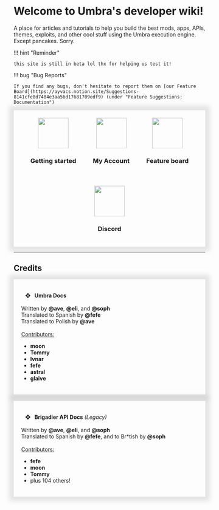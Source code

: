 # Welcome to Umbra's developer wiki!

A place for articles and tutorials to help you build the best mods, apps, APIs, themes, exploits, and other cool stuff using the Umbra execution engine. Except pancakes. Sorry.

!!! hint "Reminder"

    this site is still in beta lol thx for helping us test it!

!!! bug "Bug Reports"

    If you find any bugs, don't hesitate to report them on [our Feature Board](https://ayvacs.notion.site/Suggestions-8141cfe8d7484e3aa56d17681709edf9) (under "Feature Suggestions: Documentation")

<div align="center" style="box-shadow:0 0 12px 12px rgb(0 0 0 / 10%);">
    <a href="/scripting/getting-started"><div style="display:inline-block;padding:20px;">
        <img
            width="80px"
            style="display:block;left:auto;right:auto;"
            src="https://ave.is-a.dev/umbra/icons/home.png"
        >
        <h3>Getting started</h3>
    </div></a>
    <a href="/scripting/my-account"><div style="display:inline-block;padding:20px;">
        <img
            width="80px"
            style="display:block;left:auto;right:auto;"
            src="https://ave.is-a.dev/umbra/icons/user-shield.png"
        >
        <h3>My Account</h3>
    </div></a>
    <a target="_blank" href="https://ave.is-a.dev/umbra/notion"><div style="display:inline-block;padding:20px;">
        <img
            width="80px"
            style="display:block;left:auto;right:auto;"
            src="https://ave.is-a.dev/umbra/icons/scroll.png"
        >
        <h3>Feature board</h3>
    </div></a>
    <a target="_blank" href="https://ave.is-a.dev/umbra/discord"><div style="display:inline-block;padding:20px;">
        <img
            width="80px"
            style="display:block;left:auto;right:auto;"
            src="https://ave.is-a.dev/umbra/icons/server.png"
        >
        <h3>Discord</h3>
    </div></a>
</div>

---

## Credits

<div style="box-shadow:0 0 12px 12px rgb(0 0 0 / 10%);padding:20px"><p>
    <b>&nbsp;&nbsp;&nbsp;❖&nbsp;&nbsp;&nbsp;Umbra Docs</b><br><br>
    Written by <b>@ave</b>, <b>@eli</b>, and <b>@soph</b><br>
    Translated to Spanish by <b>@fefe</b><br>
    Translated to Polish by <b>@ave</b><br><br>
    <u>Contributors:</u><br>
    <ul>
        <li><b>moon</b></li>
        <li><b>Tommy</b></li>
        <li><b>lvnar</b></li>
        <li><b>fefe</b></li>
        <li><b>astral</b></li>
        <li><b>glaive</b></li>
    </ul>
</p></div><br>

<div style="box-shadow:0 0 12px 12px rgb(0 0 0 / 10%);padding:20px"><p>
    <b>&nbsp;&nbsp;&nbsp;❖&nbsp;&nbsp;&nbsp;Brigadier API Docs</b> <i>(Legacy)</i><br><br>
    Written by <b>@ave</b>, <b>@eli</b>, and <b>@soph</b><br>
    Translated to Spanish by <b>@fefe</b>, and to Br*tish by <b>@soph</b><br><br>
    <u>Contributors:</u><br>
    <ul>
        <li><b>fefe</b></li>
        <li><b>moon</b></li>
        <li><b>Tommy</b></li>
        <li>plus 104 others!</li>
    </ul>

</p></div>